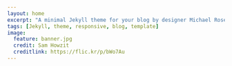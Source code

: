 ```yaml
---
layout: home
excerpt: "A minimal Jekyll theme for your blog by designer Michael Rose."
tags: [Jekyll, theme, responsive, blog, template]
image:
  feature: banner.jpg
  credit: Sam Howzit
  creditlink: https://flic.kr/p/bWo7Au
---
```

